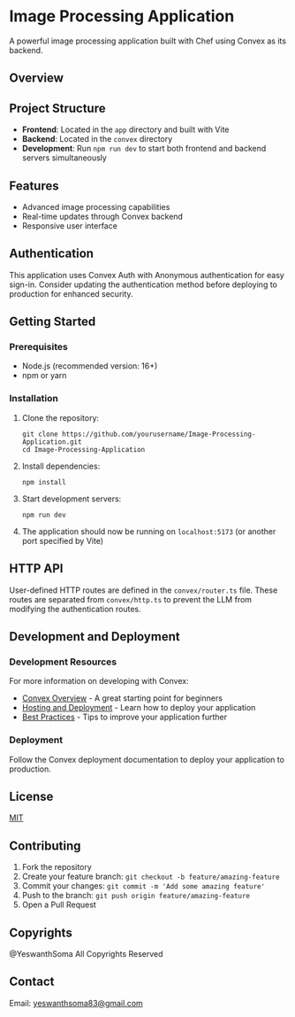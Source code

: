 # Image Processing Application

A powerful image processing application built with Chef using Convex as its backend.

## Overview



## Project Structure

- **Frontend**: Located in the `app` directory and built with Vite
- **Backend**: Located in the `convex` directory
- **Development**: Run `npm run dev` to start both frontend and backend servers simultaneously

## Features

- Advanced image processing capabilities
- Real-time updates through Convex backend
- Responsive user interface

## Authentication

This application uses Convex Auth with Anonymous authentication for easy sign-in. Consider updating the authentication method before deploying to production for enhanced security.


## Getting Started

### Prerequisites

- Node.js (recommended version: 16+)
- npm or yarn

### Installation

1. Clone the repository:
   ```
   git clone https://github.com/yourusername/Image-Processing-Application.git
   cd Image-Processing-Application
   ```

2. Install dependencies:
   ```
   npm install
   ```

3. Start development servers:
   ```
   npm run dev
   ```

4. The application should now be running on `localhost:5173` (or another port specified by Vite)

## HTTP API

User-defined HTTP routes are defined in the `convex/router.ts` file. These routes are separated from `convex/http.ts` to prevent the LLM from modifying the authentication routes.

## Development and Deployment

### Development Resources

For more information on developing with Convex:

- [Convex Overview](https://docs.convex.dev/overview) - A great starting point for beginners
- [Hosting and Deployment](https://docs.convex.dev/hosting) - Learn how to deploy your application
- [Best Practices](https://docs.convex.dev/best-practices) - Tips to improve your application further

### Deployment

Follow the Convex deployment documentation to deploy your application to production.

## License

[MIT](LICENSE)

## Contributing

1. Fork the repository
2. Create your feature branch: `git checkout -b feature/amazing-feature`
3. Commit your changes: `git commit -m 'Add some amazing feature'`
4. Push to the branch: `git push origin feature/amazing-feature`
5. Open a Pull Request

## Copyrights
 
@YeswanthSoma All Copyrights Reserved

## Contact

Email: yeswanthsoma83@gmail.com
